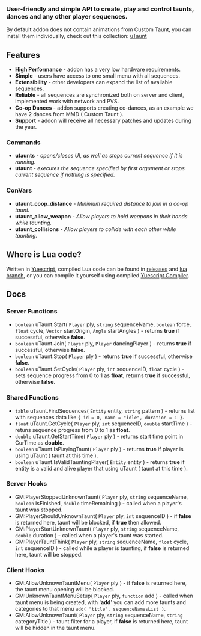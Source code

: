 ### User-friendly and simple API to create, play and control taunts, dances and any other player sequences.
By default addon does not contain animations from Custom Taunt, you can install them individually, check out this collection: [uTaunt](https://steamcommunity.com/workshop/filedetails/?id=3161525439)

## Features
- **High Performance** - addon has a very low hardware requirements.
- **Simple** - users have access to one small menu with all sequences.
- **Extensibility** - other developers can expand the list of available sequences.
- **Reliable** - all sequences are synchronized both on server and client, implemented work with network and PVS.
- **Co-op Dances** - addon supports creating co-dances, as an example we have 2 dances from MMD ( Custom Taunt ).
- **Support** - addon will receive all necessary patches and updates during the year.

### Commands
- **utaunts** - *opens/closes UI, as well as stops current sequence if it is running.*
- **utaunt** - *executes the sequence specified by first argument or stops current sequence if nothing is specified.*

### ConVars
- **utaunt_coop_distance** - *Minimum required distance to join in a co-op taunt.*
- **utaunt_allow_weapon** - *Allow players to hold weapons in their hands while taunting.*
- **utaunt_collisions** - *Allow players to collide with each other while taunting.*

## Where is Lua code?
Written in [Yuescript](https://github.com/pigpigyyy/Yuescript), compiled Lua code can be found in [releases](https://github.com/PrikolMen/unknown-taunts/releases) and [lua branch](https://github.com/PrikolMen/unknown-taunts/tree/lua), or you can compile it yourself using compiled [Yuescript Compiler](https://github.com/pigpigyyy/Yuescript/releases/latest).

## Docs

### Server Functions
- `boolean` uTaunt.Start( `Player` ply, `string` sequenceName, `boolean` force, `float` cycle, `Vector` startOrigin, `Angle` startAngles ) - returns **true** if successful, otherwise **false**.
- `boolean` uTaunt.Join( `Player` ply, `Player` dancingPlayer ) - returns **true** if successful, otherwise **false**.
- `boolean` uTaunt.Stop( `Player` ply ) - returns **true** if successful, otherwise **false**.
- `boolean` uTaunt.SetCycle( `Player` ply, `int` sequenceID, `float` cycle ) - sets sequence progress from 0 to 1 as **float**, returns **true** if successful, otherwise **false**.

### Shared Functions
- `table` uTaunt.FindSequences( `Entity` entity, `string` pattern ) - returns list with sequences data like `{ id = 0, name = "idle", duration = 1 }`.
- `float` uTaunt.GetCycle( `Player` ply, `int` sequenceID, `double` startTime ) - retuns sequence progress from 0 to 1 as **float**.
- `double` uTaunt.GetStartTime( `Player` ply ) - returns start time point in CurTime as **double**.
- `boolean` uTaunt.IsPlayingTaunt( `Player` ply ) - returns **true** if player is using uTaunt ( taunt at this time ).
- `boolean` uTaunt.IsValidTauntingPlayer( `Entity` entity ) - returns **true** if entity is a valid and alive player that using uTaunt ( taunt at this time ).

### Server Hooks
- GM:PlayerStoppedUnknownTaunt( `Player` ply, `string` sequenceName, `boolean` isFinished, `double` timeRemaining ) - called when a player's taunt was stopped.
- GM:PlayerShouldUnknownTaunt( `Player` ply, `int` sequenceID ) - if **false** is returned here, taunt will be blocked, if **true** then allowed.
- GM:PlayerStartUnknownTaunt( `Player` ply, `string` sequenceName, `double` duration ) - called when a player's taunt was started.
- GM:PlayerTauntThink( `Player` ply, `string` sequenceName, `float` cycle, `int` sequenceID ) - called while a player is taunting, if **false** is returned here, taunt will be stopped.

### Client Hooks
- GM:AllowUnknownTauntMenu( `Player` ply ) - if **false** is returned here, the taunt menu opening will be blocked.
- GM:UnknownTauntMenuSetup( `Player` ply, `function` add ) - called when taunt menu is being created, with '**add**' you can add more taunts and categories to that menu `add( "title", sequenceNamesList )`.
- GM:AllowUnknownTaunt( `Player` ply, `string` sequenceName, `string` categoryTitle ) - taunt filter for a player, if **false** is returned here, taunt will be hidden in the taunt menu.
